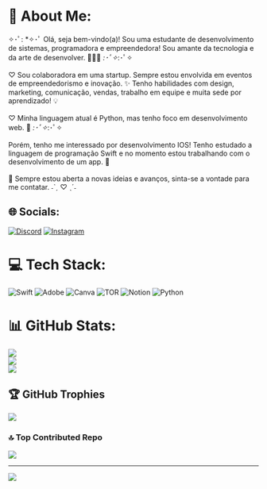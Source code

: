 # 💫 About Me:
✧･ﾟ: *✧･ﾟ Olá, seja bem-vindo(a)! Sou uma estudante de desenvolvimento de sistemas, programadora e empreendedora! Sou amante da tecnologia e da arte de desenvolver. 👩🏻‍💻 *:･ﾟ✧*:･ﾟ✧<br><br>♡ Sou colaboradora em uma startup. Sempre estou envolvida em eventos de empreendedorismo e inovação. ✨ Tenho habilidades com design, marketing, comunicação, vendas, trabalho em equipe e muita sede por aprendizado! 💡<br><br>♡ Minha linguagem atual é Python, mas tenho foco em desenvolvimento web. 🐍 *:･ﾟ✧*:･ﾟ✧<br><br>Porém,  tenho me interessado por desenvolvimento IOS! Tenho estudado a linguagem de programação Swift e no momento estou trabalhando com o desenvolvimento de um app. 🍎<br><br>📨 Sempre estou aberta a novas ideias e avanços, sinta-se a vontade para me contatar.  ˗ˋˏ ♡ ˎˊ˗<br>


## 🌐 Socials:
[![Discord](https://img.shields.io/badge/Discord-%237289DA.svg?logo=discord&logoColor=white)](https://discord.gg/videlit) [![Instagram](https://img.shields.io/badge/Instagram-%23E4405F.svg?logo=Instagram&logoColor=white)](https://instagram.com/emyst4r_) 

# 💻 Tech Stack:
![Swift](https://img.shields.io/badge/swift-F54A2A?style=for-the-badge&logo=swift&logoColor=white) ![Adobe](https://img.shields.io/badge/adobe-%23FF0000.svg?style=for-the-badge&logo=adobe&logoColor=white) ![Canva](https://img.shields.io/badge/Canva-%2300C4CC.svg?style=for-the-badge&logo=Canva&logoColor=white) ![TOR](https://img.shields.io/badge/tor-%237E4798.svg?style=for-the-badge&logo=tor-project&logoColor=white) ![Notion](https://img.shields.io/badge/Notion-%23000000.svg?style=for-the-badge&logo=notion&logoColor=white) ![Python](https://img.shields.io/badge/python-3670A0?style=for-the-badge&logo=python&logoColor=ffdd54)
# 📊 GitHub Stats:
![](https://github-readme-stats.vercel.app/api?username=EmillyPinheiro&theme=dracula&hide_border=false&include_all_commits=false&count_private=false)<br/>
![](https://github-readme-streak-stats.herokuapp.com/?user=EmillyPinheiro&theme=dracula&hide_border=false)<br/>
![](https://github-readme-stats.vercel.app/api/top-langs/?username=EmillyPinheiro&theme=dracula&hide_border=false&include_all_commits=false&count_private=false&layout=compact)

## 🏆 GitHub Trophies
![](https://github-profile-trophy.vercel.app/?username=EmillyPinheiro&theme=dracula&no-frame=false&no-bg=false&margin-w=4)

### 🔝 Top Contributed Repo
![](https://github-contributor-stats.vercel.app/api?username=EmillyPinheiro&limit=5&theme=dracula&combine_all_yearly_contributions=true)

---
[![](https://visitcount.itsvg.in/api?id=EmillyPinheiro&icon=0&color=10)](https://visitcount.itsvg.in)

<!-- Proudly created with GPRM ( https://gprm.itsvg.in ) -->

